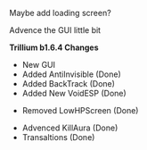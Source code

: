Maybe add loading screen?

Advence the GUI little bit

**Trillium b1.6.4 Changes**
+ New GUI
+ Added AntiInvisible (Done)
+ Added BackTrack (Done)
+ Added New VoidESP (Done)

- Removed LowHPScreen (Done)

* Advenced KillAura (Done)
* Transaltions (Done)
